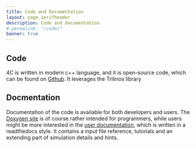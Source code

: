 ```yaml
---
title: Code and Documentation
layout: page_serifheader
description: Code and documentation
# permalink: "/code/"
banner: true
---
```


## Code
4C is written in modern c++ language, and it is open-source code, which can be found on [Github](https://www.github.com).
It leverages the Trilinos library

## Docmentation

Documentation of the code is available for both developers and users. 
The [Doxygen site](https://baci.pages.gitlab.lrz.de/baci/doxygen/index.html) is of course rather intended for programmers, 
while users might be more interested in the [user documentation](https://baci.pages.gitlab.lrz.de/baci/readthedocs/index.html), which is written in a readthedocs style.
It contains a input file reference, tutorials and an extending part of simulation details and hints.


